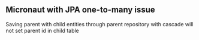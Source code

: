 ## Micronaut with JPA one-to-many issue

Saving parent with child entities through parent repository with cascade will 
not set parent id in child table 

